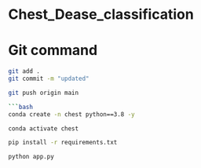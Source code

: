 # Chest_Dease_classification
# Git command
```bash
git add .
git commit -m "updated"

git push origin main

```bash
conda create -n chest python==3.8 -y
```
```bash
conda activate chest
```
``` bash
pip install -r requirements.txt
```
```bash
python app.py
```

